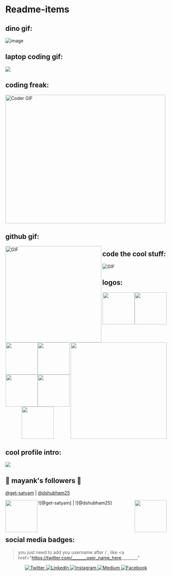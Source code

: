 # Readme-items


## dino gif:
![image](https://github.com/saadeghi/saadeghi/blob/master/dino.gif)
 
## laptop coding gif:
 <img src="https://github.com/demartini/demartini/blob/master/code.gif">
 
## coding freak:
 <img src="https://media.giphy.com/media/SWoSkN6DxTszqIKEqv/giphy.gif" alt="Coder GIF" width="500" height="400">
 
## github gif:
<img align="left" alt="GIF" height="300px" src="https://media.giphy.com/media/du3J3cXyzhj75IOgvA/giphy.gif" />
<img align='right' src='https://user-images.githubusercontent.com/5713670/87202985-820dcb80-c2b6-11ea-9f56-7ec461c497c3.gif' width='300"'>

 
## code the cool stuff:
<img align="center" alt="GIF" src="https://media.giphy.com/media/RK5KD6UcUpAt92zZvt/giphy.gif" />

## logos:
<p align="center">
  <img src="https://media3.giphy.com/media/ln7z2eWriiQAllfVcn/200w.webp" width="100"><img src="https://i.giphy.com/media/LMt9638dO8dftAjtco/200.webp" width="100"><img src="https://i.giphy.com/media/eNAsjO55tPbgaor7ma/200w.webp" width="100"><img src="https://i.giphy.com/media/VgGthkhUvGgOit7Y9i/200.webp" width="100"><img src="https://media3.giphy.com/media/kdFc8fubgS31b8DsVu/giphy.webp" width="100"><img src="https://i.giphy.com/media/KzJkzjggfGN5Py6nkT/200.webp" width="100"><img src="https://i.giphy.com/media/IdyAQJVN2kVPNUrojM/200.webp" width="100">
</p>

## cool profile intro:
<img align="center" src="https://github-readme-7ma7X.vercel.app/api?username=mayankchaudhary26&hide_title=true&show_icons=true&theme=tokyonight" />

## 🍕 mayank's followers 🍕
[@get-satyam](https://github.com/get-satyam) | [@dshubham25](https://github.com/dshubham25) 

![@get-satyam]<img align='left' src='https://avatars3.githubusercontent.com/u/42931933?s=400&u=46a1e5f255ea078bbe5ef5e4145bcb85de70fd59&v=4' width='100'> | ![@dshubham25]<img align='right' src='https://avatars2.githubusercontent.com/u/44778453?s=400&u=a39c08020d55a9916613e294aec148d1467add49&v=4' width='100'>




<br>
<br>
<br>

## social media badges:
> you just need to add you username after /  , like <a href="https://twitter.com/_______user_name_here________"

<p align="center">
  <a href="https://twitter.com/" target="_blank">
    <img src="https://img.shields.io/badge/twitter-%231DA1F2.svg?&style=for-the-badge&logo=twitter&logoColor=white&color=071A2C" alt="Twitter"/>
  </a>
  <a href="https://www.linkedin.com/in/" target="_blank">
    <img src="https://img.shields.io/badge/linkedin-%230077B5.svg?&style=for-the-badge&logo=linkedin&logoColor=white&color=071A2C" alt="LinkedIn"/>
  </a>
  <a href="https://instagram.com/" target="_blank">
    <img src="https://img.shields.io/badge/instagram-%23E4405F.svg?&style=for-the-badge&logo=instagram&logoColor=white&color=071A2C" alt="Instagram"/>
  </a>
  <a href="https://medium.com/" target="_blank">
    <img src="https://img.shields.io/badge/medium-%2312100E.svg?&style=for-the-badge&logo=medium&logoColor=white&color=071A2C" alt="Medium"/>
  </a>
  <a href="https://www.facebook.com/" target="_blank">
    <img src="https://img.shields.io/badge/facebook-%231877F2.svg?&style=for-the-badge&logo=facebook&logoColor=white&color=071A2C" alt="Facebook"/>
  </a>
</p>

